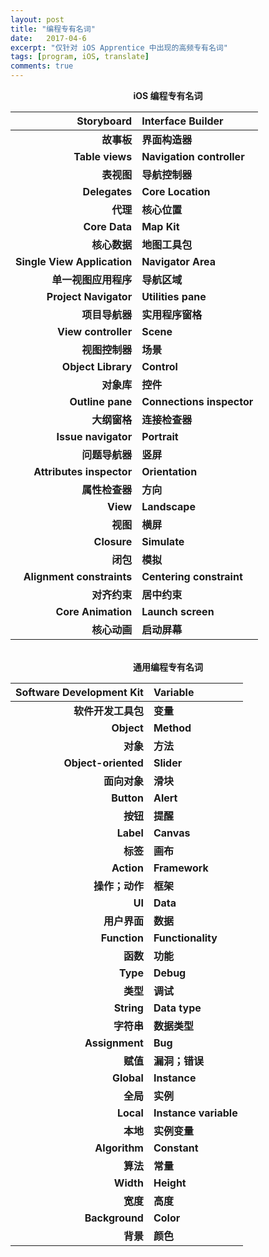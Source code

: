 ```yaml
---
layout: post
title: "编程专有名词"
date:   2017-04-6
excerpt: "仅针对 iOS Apprentice 中出现的高频专有名词"
tags: [program, iOS, translate]
comments: true
---
```


<center><strong>iOS 编程专有名词</strong></center>

|                  Storyboard | Interface Builder         |
| --------------------------: | :------------------------ |
|                     **故事板** | **界面构造器**                 |
|             **Table views** | **Navigation controller** |
|                     **表视图** | **导航控制器**                 |
|               **Delegates** | **Core Location**         |
|                      **代理** | **核心位置**                  |
|               **Core Data** | **Map Kit**               |
|                    **核心数据** | **地图工具包**                 |
| **Single View Application** | **Navigator Area**        |
|                **单一视图应用程序** | **导航区域**                  |
|       **Project Navigator** | **Utilities pane**        |
|                   **项目导航器** | **实用程序窗格**                |
|         **View controller** | **Scene**                 |
|                   **视图控制器** | **场景**                    |
|          **Object Library** | **Control**               |
|                     **对象库** | **控件**                    |
|            **Outline pane** | **Connections inspector** |
|                    **大纲窗格** | **连接检查器**                 |
|         **Issue navigator** | **Portrait**              |
|                   **问题导航器** | **竖屏**                    |
|    **Attributes inspector** | **Orientation**           |
|                   **属性检查器** | **方向**                    |
|                    **View** | **Landscape**             |
|                      **视图** | **横屏**                    |
|                 **Closure** | **Simulate**              |
|                      **闭包** | **模拟**                    |
|   **Alignment constraints** | **Centering constraint**  |
|                    **对齐约束** | **居中约束**                  |
|          **Core Animation** | **Launch screen**         |
|                    **核心动画** | **启动屏幕**                  |

<br>

<center><strong>通用编程专有名词</strong></center>

| Software Development Kit | Variable              |
| -----------------------: | :-------------------- |
|              **软件开发工具包** | **变量**                |
|               **Object** | **Method**            |
|                   **对象** | **方法**                |
|      **Object-oriented** | **Slider**            |
|                 **面向对象** | **滑块**                |
|               **Button** | **Alert**             |
|                   **按钮** | **提醒**                |
|                **Label** | **Canvas**            |
|                   **标签** | **画布**                |
|               **Action** | **Framework**         |
|                **操作；动作** | **框架**                |
|                   **UI** | **Data**              |
|                 **用户界面** | **数据**                |
|             **Function** | **Functionality**     |
|                   **函数** | **功能**                |
|                 **Type** | **Debug**             |
|                   **类型** | **调试**                |
|               **String** | **Data type**         |
|                  **字符串** | **数据类型**              |
|           **Assignment** | **Bug**               |
|                   **赋值** | **漏洞；错误**             |
|               **Global** | **Instance**          |
|                   **全局** | **实例**                |
|                **Local** | **Instance variable** |
|                   **本地** | **实例变量**              |
|            **Algorithm** | **Constant**          |
|                   **算法** | **常量**                |
|                **Width** | **Height**            |
|                   **宽度** | **高度**                |
|           **Background** | **Color**             |
|                   **背景** | **颜色**                |